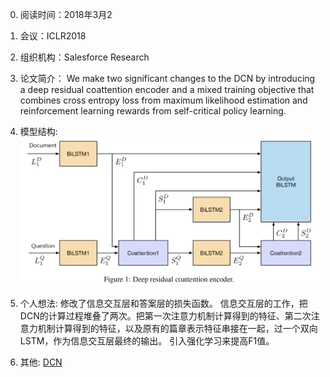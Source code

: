 0. 阅读时间：2018年3月2
1. 会议：ICLR2018
2. 组织机构：Salesforce Research
3. 论文简介：
We make two significant changes to the DCN by introducing a deep residual
coattention encoder and a mixed training objective that combines cross entropy loss from maximum
likelihood estimation and reinforcement learning rewards from self-critical policy learning.

4. 模型结构:
![image](https://github.com/dengyuning/paper-reading-notes/blob/master/paper_pictures/DCN+_model1.png?raw=true)

5. 个人想法:
修改了信息交互层和答案层的损失函数。
信息交互层的工作，把DCN的计算过程堆叠了两次。把第一次注意力机制计算得到的特征、第二次注意力机制计算得到的特征，以及原有的篇章表示特征串接在一起，过一个双向LSTM，作为信息交互层最终的输出。
引入强化学习来提高F1值。

6. 其他:
[DCN]()
